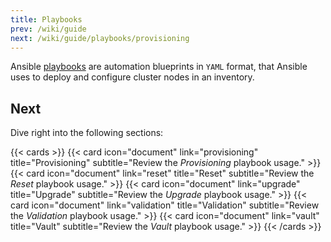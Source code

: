 ```yaml
---
title: Playbooks
prev: /wiki/guide
next: /wiki/guide/playbooks/provisioning
---
```


Ansible [playbooks](https://docs.ansible.com/ansible/latest/playbook_guide/index.html) are automation blueprints in `YAML` format, that Ansible uses to deploy and configure cluster nodes in an inventory.

<!--more-->

## Next

Dive right into the following sections:

{{< cards >}}
  {{< card icon="document" link="provisioning" title="Provisioning" subtitle="Review the *Provisioning* playbook usage." >}}
  {{< card icon="document" link="reset" title="Reset" subtitle="Review the *Reset* playbook usage." >}}
  {{< card icon="document" link="upgrade" title="Upgrade" subtitle="Review the *Upgrade* playbook usage." >}}
  {{< card icon="document" link="validation" title="Validation" subtitle="Review the *Validation* playbook usage." >}}
  {{< card icon="document" link="vault" title="Vault" subtitle="Review the *Vault* playbook usage." >}}
{{< /cards >}}
